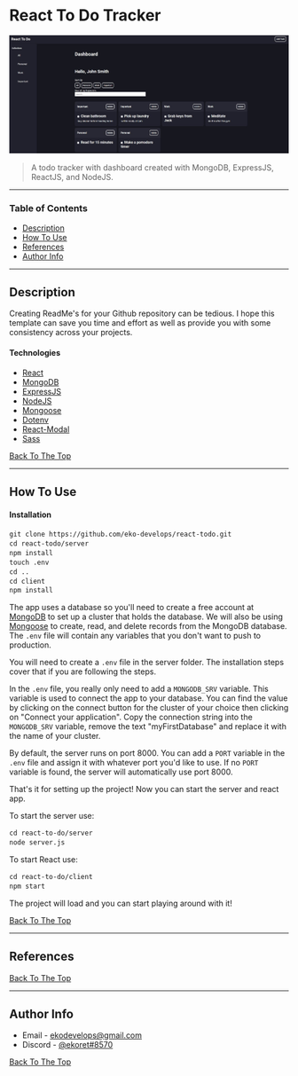 # React To Do Tracker

![React To Do Image](assets/react-to-do-screenshot.JPG)

> A todo tracker with dashboard created with MongoDB, ExpressJS, ReactJS, and NodeJS.

---

### Table of Contents

- [Description](#description)
- [How To Use](#how-to-use)
- [References](#references)
- [Author Info](#author-info)

---

## Description

Creating ReadMe's for your Github repository can be tedious.  I hope this template can save you time and effort as well as provide you with some consistency across your projects.

#### Technologies

- [React](https://reactjs.org/)
- [MongoDB](https://www.mongodb.com/)
- [ExpressJS](https://expressjs.com/)
- [NodeJS](https://nodejs.org/en/)
- [Mongoose](https://mongoosejs.com/)
- [Dotenv](https://www.npmjs.com/package/dotenv)
- [React-Modal](https://reactcommunity.org/react-modal/)
- [Sass](https://sass-lang.com/)

[Back To The Top](#react-to-do-tracker)

---

## How To Use

#### Installation
```html
git clone https://github.com/eko-develops/react-todo.git
cd react-todo/server
npm install
touch .env
cd ..
cd client
npm install
```
The app uses a database so you'll need to create a free account at [MongoDB](https://www.mongodb.com/) to set up a cluster that holds the database. We will also be using [Mongoose](https://mongoosejs.com/) to create, read, and delete records from the MongoDB database. The ``.env`` file will contain any variables that you don't want to push to production.

You will need to create a `.env` file in the server folder. The installation steps cover that if you are following the steps.

In the ``.env`` file, you really only need to add a `MONGODB_SRV` variable. This variable is used to connect the app to your database. You can find the value by clicking on the connect button for the cluster of your choice then clicking on "Connect your application". Copy the connection string into the `MONGODB_SRV` variable, remove the text "myFirstDatabase" and replace it with the name of your cluster.

By default, the server runs on port 8000. You can add a `PORT` variable in the `.env` file and assign it with whatever port you'd like to use. If no `PORT` variable is found, the server will automatically use port 8000.

That's it for setting up the project! Now you can start the server and react app.

To start the server use:
```html
cd react-to-do/server
node server.js
```

To start React use:
```html
cd react-to-do/client
npm start
```
The project will load and you can start playing around with it!

[Back To The Top](#react-to-do-tracker)

---

## References

[Back To The Top](#react-to-do-tracker)

---

## Author Info

- Email - [ekodevelops@gmail.com](mailto:ekodevelops@gmail.com)
- Discord - [@ekoret#8570](https://discord.com)

[Back To The Top](#react-to-do-tracker)
